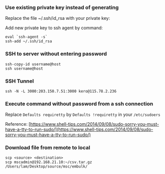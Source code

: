 ### Use existing private key instead of generating

Replace the file ~/.ssh/id_rsa with your private key:

Add new private key to ssh agent by command:

```
eval `ssh-agent -s`
ssh-add ~/.ssh/id_rsa
```

### SSH to server without entering password

```
ssh-copy-id username@host
ssh username@host
```


### SSH Tunnel
```
ssh -N -L 3000:203.150.7.51:3000 kero@115.78.2.236
```


### Execute command without password from a ssh connection

Replace `Defaults requiretty` by `Defaults !requiretty` in your `/etc/sudoers`

Reference: [https://www.shell-tips.com/2014/09/08/sudo-sorry-you-must-have-a-tty-to-run-sudo/](https://www.shell-tips.com/2014/09/08/sudo-sorry-you-must-have-a-tty-to-run-sudo/)


### Download file from remote to local

```shell
scp <source> <destination>
scp mscadmin@192.168.21.10:~/csv.tar.gz /Users/lam/Desktop/source/msc/embulk/
```
